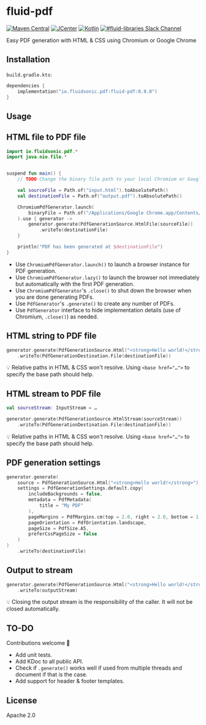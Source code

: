 fluid-pdf
=========

[![Maven Central](https://img.shields.io/maven-central/v/io.fluidsonic.pdf/fluid-pdf?label=Maven%20Central)](https://search.maven.org/artifact/io.fluidsonic.pdf/fluid-pdf)
[![JCenter](https://img.shields.io/bintray/v/fluidsonic/kotlin/pdf?label=JCenter)](https://bintray.com/fluidsonic/kotlin/pdf)
[![Kotlin](https://img.shields.io/badge/Kotlin-1.3.72-blue.svg)](https://github.com/JetBrains/kotlin/releases/v1.3.72)
[![#fluid-libraries Slack Channel](https://img.shields.io/badge/slack-%23fluid--libraries-543951.svg)](https://kotlinlang.slack.com/messages/C7UDFSVT2/)

Easy PDF generation with HTML & CSS using Chromium or Google Chrome



Installation
------------

`build.gradle.kts`:
```kotlin
dependencies {
    implementation("io.fluidsonic.pdf:fluid-pdf:0.9.0")
}
```



Usage
-----

## HTML file to PDF file

```kotlin
import io.fluidsonic.pdf.*
import java.nio.file.*


suspend fun main() {
    // TODO Change the binary file path to your local Chromium or Google Chrome installation.

    val sourceFile = Path.of("input.html").toAbsolutePath()
    val destinationFile = Path.of("output.pdf").toAbsolutePath()

    ChromiumPdfGenerator.launch(
        binaryFile = Path.of("/Applications/Google Chrome.app/Contents/MacOS/Google Chrome")
    ).use { generator ->
        generator.generate(PdfGenerationSource.HtmlFile(sourceFile))
            .writeTo(destinationFile)
    }

    println("PDF has been generated at $destinationFile")
}
```

- Use `ChromiumPdfGenerator.launch()` to launch a browser instance for PDF generation.
- Use `ChromiumPdfGenerator.lazy()` to launch the browser not immediately but automatically with the first PDF generation.
- Use `ChromiumPdfGenerator`'s `.close()` to shut down the browser when you are done generating PDFs.
- Use `PdfGenerator`'s `.generate()` to create any number of PDFs.
- Use `PdfGenerator` interface to hide implementation details (use of Chromium, `.close()`) as needed.


## HTML string to PDF file

```kotlin
generator.generate(PdfGenerationSource.Html("<strong>Hello world!</strong>"))
    .writeTo(PdfGenerationDestination.File(destinationFile))
```

💡 Relative paths in HTML & CSS won't resolve. Using `<base href="…">` to specify the base path should help. 


## HTML stream to PDF file

```kotlin
val sourceStream: InputStream = …

generator.generate(PdfGenerationSource.HtmlStream(sourceStream))
    .writeTo(PdfGenerationDestination.File(destinationFile))
```

💡 Relative paths in HTML & CSS won't resolve. Using `<base href="…">` to specify the base path should help.


## PDF generation settings

```kotlin
generator.generate(
    source = PdfGenerationSource.Html("<strong>Hello world!</strong>"),
    settings = PdfGenerationSettings.default.copy(
        includeBackgrounds = false,
        metadata = PdfMetadata(
            title = "My PDF"
        ),
        pageMargins = PdfMargins.cm(top = 2.0, right = 2.0, bottom = 1.0, left = 2.0),
        pageOrientation = PdfOrientation.landscape,
        pageSize = PdfSize.A5,
        preferCssPageSize = false
    )
)
    .writeTo(destinationFile)
```


## Output to stream

```kotlin
generator.generate(PdfGenerationSource.Html("<strong>Hello world!</strong>"))
    .writeTo(outputStream)
```

💡 Closing the output stream is the responsibility of the caller. It will not be closed automatically.



TO-DO
-----
Contributions welcome 🙏

- Add unit tests.
- Add KDoc to all public API.
- Check if `.generate()` works well if used from multiple threads and document if that is the case.
- Add support for header & footer templates.



License
-------

Apache 2.0
